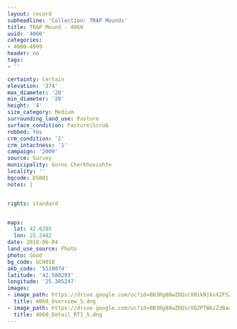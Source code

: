 ```yaml
---
layout: record
subheadline: 'Collection: TRAP Mounds'
title: TRAP Mound - 4060
uuid: '4060'
categories:
- 4000-4999
header: no
tags:
- ''

certainty: Certain
elevation: '374'
max_diameter: '20'
min_diameter: '20'
height: '4'
size_category: Medium
surrounding_land_use: Pasture
surface_condition: Pasture|Scrub
robbed: Yes
crm_condition: '2'
crm_intactness: '1'
campaign: '2009'
source: Survey
municipality: Gorno Cherkhovishte
locality: ''
bgcode: DS001
notes: |


rights: standard


maps:
  lat: 42.6285
  lon: 25.2442
date: 2018-06-04
land_use_source: Photo
photo: Good
bg_code: GCH018
akb_code: '5510074'
latitude: '42.580293'
longitude: '25.305247'
images:
- image_path: https://drive.google.com/uc?id=0B3Rg88wZDQscX01kNjkxX2FSZTA
  title: 4060_Overview_S.dng
- image_path: https://drive.google.com/uc?id=0B3Rg88wZDQscVDZPTWkzZ3BadlE
  title: 4060_Detail_RT1_S.dng
---
```

